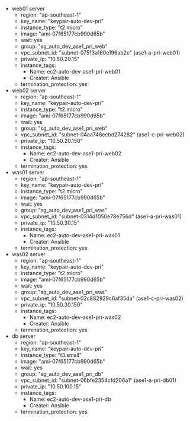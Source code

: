 
- web01 server
    - region: "ap-southeast-1"
    - key_name: "keypair-auto-dev-pri"
    - instance_type: "t2.micro"
    - image: "ami-07f65177cb990d65b"
    - wait: yes
    - group: "sg_auto_dev_ase1_pri_web"
    - vpc_subnet_id: "subnet-07513a160e196ab2c" (ase1-a-pri-web01)
    - private_ip: "10.50.20.15"
    - instance_tags:
        - Name: ec2-auto-dev-ase1-pri-web01
        - Creater: Ansible
    - termination_protection: yes
- web02 server
    - region: "ap-southeast-1"
    - key_name: "keypair-auto-dev-pri"
    - instance_type: "t2.micro"
    - image: "ami-07f65177cb990d65b"
    - wait: yes
    - group: "sg_auto_dev_ase1_pri_web"
    - vpc_subnet_id: "subnet-04aa748ecbd274282" (ase1-c-pri-web02)
    - private_ip: "10.50.20.150"
    - instance_tags:
        - Name: ec2-auto-dev-ase1-pri-web02
        - Creater: Ansible    
    - termination_protection: yes        
- was01 server
    - region: "ap-southeast-1"
    - key_name: "keypair-auto-dev-pri"
    - instance_type: "t2.micro"
    - image: "ami-07f65177cb990d65b"
    - wait: yes
    - group: "sg_auto_dev_ase1_pri_was"
    - vpc_subnet_id: "subnet-0314d1050e78e756d" (ase1-a-pri-was01)
    - private_ip: "10.50.30.15"
    - instance_tags:
        - Name: ec2-auto-dev-ase1-pri-was01
        - Creater: Ansible    
    - termination_protection: yes        
- was02 server
    - region: "ap-southeast-1"
    - key_name: "keypair-auto-dev-pri"
    - instance_type: "t2.micro"
    - image: "ami-07f65177cb990d65b"
    - wait: yes
    - group: "sg_auto_dev_ase1_pri_was"
    - vpc_subnet_id: "subnet-02c882929c6af35da" (ase1-c-pri-was02)
    - private_ip: "10.50.30.150"
    - instance_tags:
        - Name: ec2-auto-dev-ase1-pri-was02
        - Creater: Ansible    
    - termination_protection: yes        
- db server
    - region: "ap-southeast-1"
    - key_name: "keypair-auto-dev-pri"
    - instance_type: "t3.small"
    - image: "ami-07f65177cb990d65b"
    - wait: yes
    - group: "sg_auto_dev_ase1_pri_db"
    - vpc_subnet_id: "subnet-06bfe2354cfd206a1" (ase1-a-pri-db01)
    - private_ip: "10.50.100.15"
    - instance_tags:
        - Name: ec2-auto-dev-ase1-pri-db
        - Creater: Ansible
    - termination_protection: yes            



